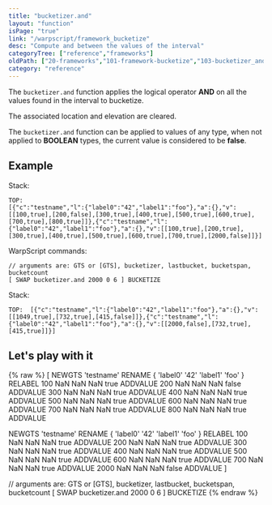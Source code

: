 ```yaml
---
title: "bucketizer.and"
layout: "function"
isPage: "true"
link: "/warpscript/framework_bucketize"
desc: "Compute and between the values of the interval"
categoryTree: ["reference","frameworks"]
oldPath: ["20-frameworks","101-framework-bucketize","103-bucketizer_and.html.md"]
category: "reference"
---
```


The `bucketizer.and` function applies the logical operator  **AND** on all the values found in the interval to bucketize. 

The associated location and elevation are cleared.

The `bucketizer.and` function can be applied to values of any type, when not applied to **BOOLEAN** types, the current value is considered to be **false**.

## Example ##

Stack: 

    TOP: 
    [{"c":"testname","l":{"label0":"42","label1":"foo"},"a":{},"v":[[100,true],[200,false],[300,true],[400,true],[500,true],[600,true],[700,true],[800,true]]},{"c":"testname","l":{"label0":"42","label1":"foo"},"a":{},"v":[[100,true],[200,true],[300,true],[400,true],[500,true],[600,true],[700,true],[2000,false]]}]

WarpScript commands:

    // arguments are: GTS or [GTS], bucketizer, lastbucket, bucketspan, bucketcount
    [ SWAP bucketizer.and 2000 0 6 ] BUCKETIZE

Stack: 

    TOP:  [{"c":"testname","l":{"label0":"42","label1":"foo"},"a":{},"v":[[1049,true],[732,true],[415,false]]},{"c":"testname","l":{"label0":"42","label1":"foo"},"a":{},"v":[[2000,false],[732,true],[415,true]]}]


## Let's play with it ##

{% raw %}
<warp10-warpscript-widget>
[
  NEWGTS 
  'testname'
  RENAME
  { 'label0' '42' 'label1' 'foo' }
  RELABEL
  100  NaN NaN NaN true ADDVALUE
  200  NaN NaN NaN false ADDVALUE
  300  NaN NaN NaN true ADDVALUE
  400  NaN NaN NaN true ADDVALUE
  500  NaN NaN NaN true ADDVALUE
  600  NaN NaN NaN true ADDVALUE
  700  NaN NaN NaN true ADDVALUE
  800  NaN NaN NaN true ADDVALUE

  NEWGTS 
  'testname'
  RENAME
  { 'label0' '42' 'label1' 'foo' }
  RELABEL
  100  NaN NaN NaN true ADDVALUE
  200  NaN NaN NaN true ADDVALUE
  300  NaN NaN NaN true ADDVALUE
  400  NaN NaN NaN true ADDVALUE
  500  NaN NaN NaN true ADDVALUE
  600  NaN NaN NaN true ADDVALUE
  700  NaN NaN NaN true ADDVALUE
  2000  NaN NaN NaN false ADDVALUE
]

// arguments are: GTS or [GTS], bucketizer, lastbucket, bucketspan, bucketcount
[ SWAP bucketizer.and 2000 0 6 ] BUCKETIZE
</warp10-warpscript-widget>
{% endraw %}    